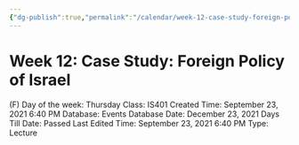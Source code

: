 ```yaml
---
{"dg-publish":true,"permalink":"/calendar/week-12-case-study-foreign-policy-of-israel/"}
---
```


# Week 12: Case Study: Foreign Policy of Israel

(F) Day of the week: Thursday
Class: IS401
Created Time: September 23, 2021 6:40 PM
Database: Events Database
Date: December 23, 2021
Days Till Date: Passed
Last Edited Time: September 23, 2021 6:40 PM
Type: Lecture